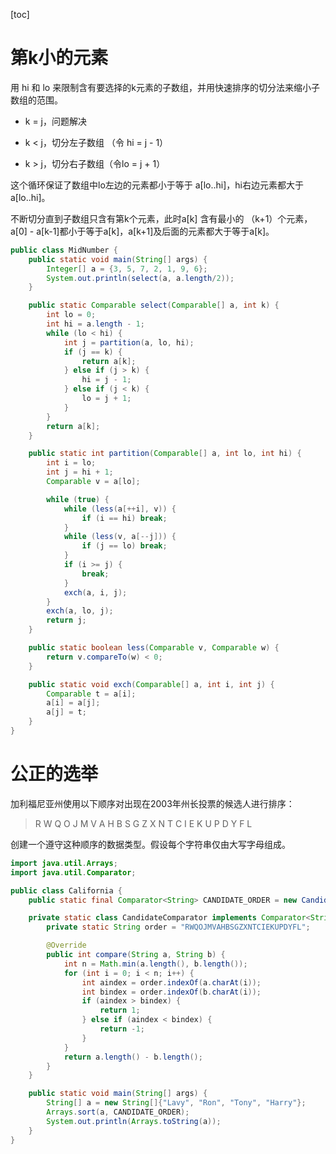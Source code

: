 [toc]

# 第k小的元素

用 hi 和 lo 来限制含有要选择的k元素的子数组，并用快速排序的切分法来缩小子数组的范围。

-   k = j，问题解决

-   k <  j，切分左子数组 （令 hi = j - 1）

-   k > j，切分右子数组（令lo = j + 1） 

这个循环保证了数组中lo左边的元素都小于等于 a[lo..hi]，hi右边元素都大于 a[lo..hi]。

不断切分直到子数组只含有第k个元素，此时a[k] 含有最小的 （k+1）个元素，a[0] - a[k-1]都小于等于a[k]，a[k+1]及后面的元素都大于等于a[k]。

```java
public class MidNumber {
    public static void main(String[] args) {
        Integer[] a = {3, 5, 7, 2, 1, 9, 6};
        System.out.println(select(a, a.length/2));
    }

    public static Comparable select(Comparable[] a, int k) {
        int lo = 0;
        int hi = a.length - 1;
        while (lo < hi) {
            int j = partition(a, lo, hi);
            if (j == k) {
                return a[k];
            } else if (j > k) {
                hi = j - 1;
            } else if (j < k) {
                lo = j + 1;
            }
        }
        return a[k];
    }

    public static int partition(Comparable[] a, int lo, int hi) {
        int i = lo;
        int j = hi + 1;
        Comparable v = a[lo];

        while (true) {
            while (less(a[++i], v)) {
                if (i == hi) break;
            }
            while (less(v, a[--j])) {
                if (j == lo) break;
            }
            if (i >= j) {
                break;
            }
            exch(a, i, j);
        }
        exch(a, lo, j);
        return j;
    }

    public static boolean less(Comparable v, Comparable w) {
        return v.compareTo(w) < 0;
    }

    public static void exch(Comparable[] a, int i, int j) {
        Comparable t = a[i];
        a[i] = a[j];
        a[j] = t;
    }
}

```

# 公正的选举

加利福尼亚州使用以下顺序对出现在2003年州长投票的候选人进行排序：

>   R W Q O J M V A H B S G Z X N T C I E K U P D Y F L

创建一个遵守这种顺序的数据类型。假设每个字符串仅由大写字母组成。

```java
import java.util.Arrays;
import java.util.Comparator;

public class California {
    public static final Comparator<String> CANDIDATE_ORDER = new CandidateComparator();

    private static class CandidateComparator implements Comparator<String> {
        private static String order = "RWQOJMVAHBSGZXNTCIEKUPDYFL";

        @Override
        public int compare(String a, String b) {
            int n = Math.min(a.length(), b.length());
            for (int i = 0; i < n; i++) {
                int aindex = order.indexOf(a.charAt(i));
                int bindex = order.indexOf(b.charAt(i));
                if (aindex > bindex) {
                    return 1;
                } else if (aindex < bindex) {
                    return -1;
                }
            }
            return a.length() - b.length();
        }
    }

    public static void main(String[] args) {
        String[] a = new String[]{"Lavy", "Ron", "Tony", "Harry"};
        Arrays.sort(a, CANDIDATE_ORDER);
        System.out.println(Arrays.toString(a));
    }
}
```

